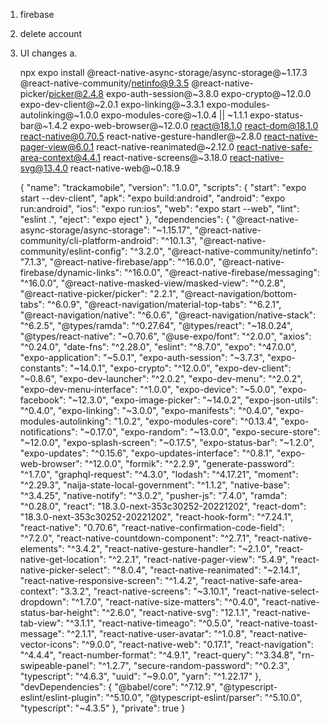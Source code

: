 1. firebase
2. delete account
3. UI changes
    a. 

    npx expo install @react-native-async-storage/async-storage@~1.17.3 @react-native-community/netinfo@9.3.5 @react-native-picker/picker@2.4.8 expo-auth-session@~3.8.0 expo-crypto@~12.0.0 expo-dev-client@~2.0.1 expo-linking@~3.3.1 expo-modules-autolinking@~1.0.0 expo-modules-core@~1.0.4 || ~1.1.1 expo-status-bar@~1.4.2 expo-web-browser@~12.0.0 react@18.1.0 react-dom@18.1.0 react-native@0.70.5 react-native-gesture-handler@~2.8.0 react-native-pager-view@6.0.1 react-native-reanimated@~2.12.0 react-native-safe-area-context@4.4.1 react-native-screens@~3.18.0 react-native-svg@13.4.0 react-native-web@~0.18.9



    {
  "name": "trackamobile",
  "version": "1.0.0",
  "scripts": {
    "start": "expo start --dev-client",
    "apk": "expo build:android",
    "android": "expo run:android",
    "ios": "expo run:ios",
    "web": "expo start --web",
    "lint": "eslint .",
    "eject": "expo eject"
  },
  "dependencies": {
    "@react-native-async-storage/async-storage": "~1.15.17",
    "@react-native-community/cli-platform-android": "^10.1.3",
    "@react-native-community/eslint-config": "^3.2.0",
    "@react-native-community/netinfo": "7.1.3",
    "@react-native-firebase/app": "^16.0.0",
    "@react-native-firebase/dynamic-links": "^16.0.0",
    "@react-native-firebase/messaging": "^16.0.0",
    "@react-native-masked-view/masked-view": "^0.2.8",
    "@react-native-picker/picker": "2.2.1",
    "@react-navigation/bottom-tabs": "^6.0.9",
    "@react-navigation/material-top-tabs": "^6.2.1",
    "@react-navigation/native": "^6.0.6",
    "@react-navigation/native-stack": "^6.2.5",
    "@types/ramda": "^0.27.64",
    "@types/react": "~18.0.24",
    "@types/react-native": "~0.70.6",
    "@use-expo/font": "^2.0.0",
    "axios": "^0.24.0",
    "date-fns": "^2.28.0",
    "eslint": "^8.7.0",
    "expo": "^47.0.0",
    "expo-application": "~5.0.1",
    "expo-auth-session": "~3.7.3",
    "expo-constants": "~14.0.1",
    "expo-crypto": "^12.0.0",
    "expo-dev-client": "~0.8.6",
    "expo-dev-launcher": "^2.0.2",
    "expo-dev-menu": "^2.0.2",
    "expo-dev-menu-interface": "^1.0.0",
    "expo-device": "~5.0.0",
    "expo-facebook": "~12.3.0",
    "expo-image-picker": "~14.0.2",
    "expo-json-utils": "^0.4.0",
    "expo-linking": "~3.0.0",
    "expo-manifests": "^0.4.0",
    "expo-modules-autolinking": "1.0.2",
    "expo-modules-core": "^0.13.4",
    "expo-notifications": "~0.17.0",
    "expo-random": "~13.0.0",
    "expo-secure-store": "~12.0.0",
    "expo-splash-screen": "~0.17.5",
    "expo-status-bar": "~1.2.0",
    "expo-updates": "^0.15.6",
    "expo-updates-interface": "^0.8.1",
    "expo-web-browser": "^12.0.0",
    "formik": "^2.2.9",
    "generate-password": "^1.7.0",
    "graphql-request": "^4.3.0",
    "lodash": "^4.17.21",
    "moment": "^2.29.3",
    "naija-state-local-government": "^1.1.2",
    "native-base": "^3.4.25",
    "native-notify": "^3.0.2",
    "pusher-js": "7.4.0",
    "ramda": "^0.28.0",
    "react": "18.3.0-next-353c30252-20221202",
    "react-dom": "18.3.0-next-353c30252-20221202",
    "react-hook-form": "^7.24.1",
    "react-native": "0.70.6",
    "react-native-confirmation-code-field": "^7.2.0",
    "react-native-countdown-component": "^2.7.1",
    "react-native-elements": "^3.4.2",
    "react-native-gesture-handler": "~2.1.0",
    "react-native-get-location": "^2.2.1",
    "react-native-pager-view": "5.4.9",
    "react-native-picker-select": "^8.0.4",
    "react-native-reanimated": "~2.14.1",
    "react-native-responsive-screen": "^1.4.2",
    "react-native-safe-area-context": "3.3.2",
    "react-native-screens": "~3.10.1",
    "react-native-select-dropdown": "^1.7.0",
    "react-native-size-matters": "^0.4.0",
    "react-native-status-bar-height": "^2.6.0",
    "react-native-svg": "12.1.1",
    "react-native-tab-view": "^3.1.1",
    "react-native-timeago": "^0.5.0",
    "react-native-toast-message": "^2.1.1",
    "react-native-user-avatar": "^1.0.8",
    "react-native-vector-icons": "^9.0.0",
    "react-native-web": "0.17.1",
    "react-navigation": "^4.4.4",
    "react-number-format": "^4.9.1",
    "react-query": "^3.34.8",
    "rn-swipeable-panel": "^1.2.7",
    "secure-random-password": "^0.2.3",
    "typescript": "^4.6.3",
    "uuid": "~9.0.0",
    "yarn": "^1.22.17"
  },
  "devDependencies": {
    "@babel/core": "^7.12.9",
    "@typescript-eslint/eslint-plugin": "^5.10.0",
    "@typescript-eslint/parser": "^5.10.0",
    "typescript": "~4.3.5"
  },
  "private": true
}
